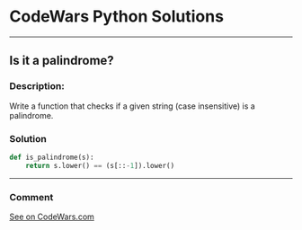 # CodeWars Python Solutions

---

## Is it a palindrome?


### Description:

Write a function that checks if a given string (case insensitive) is a palindrome.


### Solution


```python
def is_palindrome(s):
    return s.lower() == (s[::-1]).lower()
```

---
### Comment



[See on CodeWars.com](https://www.codewars.com/users/ITRonin)
